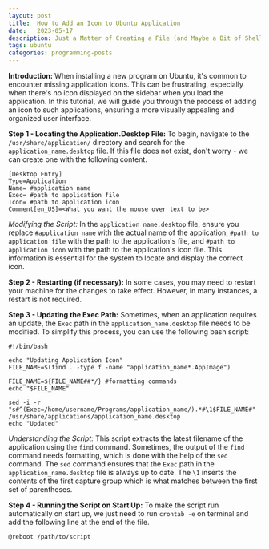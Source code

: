 ```yaml
---
layout: post
title:  How to Add an Icon to Ubuntu Application
date:   2023-05-17
description: Just a Matter of Creating a File (and Maybe a Bit of Shell Programming)
tags: ubuntu
categories: programming-posts
---
```


**Introduction:**
When installing a new program on Ubuntu, it's common to encounter missing application icons. This can be frustrating, especially when there's no icon displayed on the sidebar when you load the application. In this tutorial, we will guide you through the process of adding an icon to such applications, ensuring a more visually appealing and organized user interface.

**Step 1 - Locating the Application.Desktop File:**
To begin, navigate to the `/usr/share/application/` directory and search for the `application_name.desktop` file. If this file does not exist, don't worry - we can create one with the following content.

```shell
[Desktop Entry]
Type=Application
Name= #application name
Exec= #path to application file
Icon= #path to application icon
Comment[en_US]=<What you want the mouse over text to be>
```

*Modifying the Script:* In the `application_name.desktop` file, ensure you replace `#application name` with the actual name of the application, `#path to application file` with the path to the application's file, and `#path to application icon` with the path to the application's icon file. This information is essential for the system to locate and display the correct icon.

**Step 2 - Restarting (if necessary):**
In some cases, you may need to restart your machine for the changes to take effect. However, in many instances, a restart is not required.

**Step 3 - Updating the Exec Path:**
Sometimes, when an application requires an update, the `Exec` path in the `application_name.desktop` file needs to be modified. To simplify this process, you can use the following bash script:

```shell
#!/bin/bash

echo "Updating Application Icon"
FILE_NAME=$(find . -type f -name "application_name*.AppImage")

FILE_NAME=${FILE_NAME##*/} #formatting commands
echo "$FILE_NAME"

sed -i -r "s#^(Exec=/home/username/Programs/application_name/).*#\1$FILE_NAME#" /usr/share/applications/application_name.desktop
echo "Updated"
```

*Understanding the Script:*
This script extracts the latest filename of the application using the `find` command. Sometimes, the output of the `find` command needs formatting, which is done with the help of the `sed` command. The `sed` command ensures that the `Exec` path in the `application_name.desktop` file is always up to date. The `\1` inserts the contents of the first capture group which is what matches between the first set of parentheses.

**Step 4 - Running the Script on Start Up:**
To make the script run automatically on start up, we just need to run `crontab -e` on terminal and add the following line at the end of the file.
```shell
@reboot /path/to/script
```